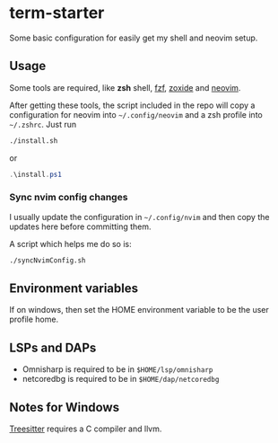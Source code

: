 # term-starter
Some basic configuration for easily get my shell and neovim setup.

## Usage
Some tools are required, like **zsh** shell, [fzf](https://github.com/junegunn/fzf),
[zoxide](https://github.com/ajeetdsouza/zoxide) and [neovim](https://neovim.io/).

After getting these tools, the script included in the repo will copy a
configuration for neovim into `~/.config/neovim` and a zsh profile into `~/.zshrc`.
Just run

```bash
./install.sh
```

or

```powershell
.\install.ps1
```

### Sync nvim config changes
I usually update the configuration in `~/.config/nvim` and then copy the updates
here before committing them.

A script which helps me do so is:

```bash
./syncNvimConfig.sh
```

## Environment variables
If on windows, then set the HOME environment variable to be the user profile home.

## LSPs and DAPs
* Omnisharp is required to be in `$HOME/lsp/omnisharp`
* netcoredbg is required to be in `$HOME/dap/netcoredbg`

## Notes for Windows
[Treesitter](https://github.com/nvim-treesitter/nvim-treesitter.git) requires a C compiler and llvm.
